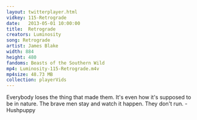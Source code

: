 ```yaml
---
layout: twitterplayer.html
vidkey: 115-Retrograde
date:   2013-05-01 10:00:00
title:  Retrograde
creators: Luminosity
song: Retrograde
artist: James Blake
width: 884
height: 480
fandoms: Beasts of the Southern Wild
mp4: Luminosity-115-Retrograde.m4v
mp4size: 48.73 MB
collection: playerVids
---
```


  <div>
  Everybody loses the thing that made them. It's even how it's supposed to be in nature. The brave men stay and watch it happen. They don't run. - Hushpuppy
  </div>
  